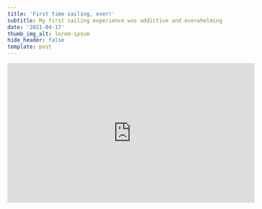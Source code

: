 ```yaml
---
title: 'First time sailing, ever!'
subtitle: My first sailing experience was addictive and overwhelming
date: '2021-04-17'
thumb_img_alt: lorem-ipsum
hide_header: false
template: post
---
```

<iframe width="560" height="315" src="https://www.youtube-nocookie.com/embed/UhvOKQ7vV7o" title="YouTube video player" frameborder="0" allow="accelerometer; autoplay; clipboard-write; encrypted-media; gyroscope; picture-in-picture" allowfullscreen></iframe>
